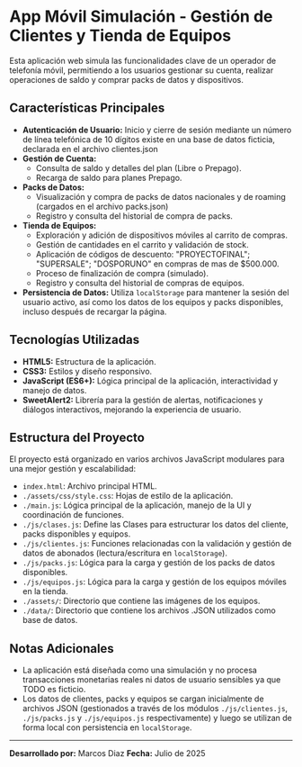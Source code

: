 # App Móvil Simulación - Gestión de Clientes y Tienda de Equipos

Esta aplicación web simula las funcionalidades clave de un operador de telefonía móvil, permitiendo a los usuarios gestionar su cuenta, realizar operaciones de saldo y comprar packs de datos y dispositivos.

## Características Principales

* **Autenticación de Usuario:** Inicio y cierre de sesión mediante un número de línea telefónica de 10 dígitos existe en una base de datos ficticia, declarada en el archivo clientes.json
* **Gestión de Cuenta:**
    * Consulta de saldo y detalles del plan (Libre o Prepago).
    * Recarga de saldo para planes Prepago.
* **Packs de Datos:**
    * Visualización y compra de packs de datos nacionales y de roaming (cargados en el archivo packs.json)
    * Registro y consulta del historial de compra de packs.
* **Tienda de Equipos:**
    * Exploración y adición de dispositivos móviles al carrito de compras.
    * Gestión de cantidades en el carrito y validación de stock.
    * Aplicación de códigos de descuento: "PROYECTOFINAL"; "SUPERSALE"; "DOSPORUNO" en compras de mas de $500.000.
    * Proceso de finalización de compra (simulado).
    * Registro y consulta del historial de compras de equipos.
* **Persistencia de Datos:** Utiliza `localStorage` para mantener la sesión del usuario activo, así como los datos de los equipos y packs disponibles, incluso después de recargar la página.

## Tecnologías Utilizadas

* **HTML5:** Estructura de la aplicación.
* **CSS3:** Estilos y diseño responsivo.
* **JavaScript (ES6+):** Lógica principal de la aplicación, interactividad y manejo de datos.
* **SweetAlert2:** Librería para la gestión de alertas, notificaciones y diálogos interactivos, mejorando la experiencia de usuario.

## Estructura del Proyecto

El proyecto está organizado en varios archivos JavaScript modulares para una mejor gestión y escalabilidad:

* `index.html`: Archivo principal HTML.
* `./assets/css/style.css`: Hojas de estilo de la aplicación.
* `./main.js`: Lógica principal de la aplicación, manejo de la UI y coordinación de funciones.
* `./js/clases.js`: Define las Clases para estructurar los datos del cliente, packs disponibles y equipos.
* `./js/clientes.js`: Funciones relacionadas con la validación y gestión de datos de abonados (lectura/escritura en `localStorage`).
* `./js/packs.js`: Lógica para la carga y gestión de los packs de datos disponibles.
* `./js/equipos.js`: Lógica para la carga y gestión de los equipos móviles en la tienda.
* `./assets/`: Directorio que contiene las imágenes de los equipos.
* `./data/`: Directorio que contiene los archivos .JSON utilizados como base de datos.

## Notas Adicionales

* La aplicación está diseñada como una simulación y no procesa transacciones monetarias reales ni datos de usuario sensibles ya que TODO es ficticio.
* Los datos de clientes, packs y equipos se cargan inicialmente de archivos JSON (gestionados a través de los módulos `./js/clientes.js`, `./js/packs.js` y `./js/equipos.js` respectivamente) y luego se utilizan de forma local con persistencia en `localStorage`.

---

**Desarrollado por:** Marcos Diaz
**Fecha:** Julio de 2025